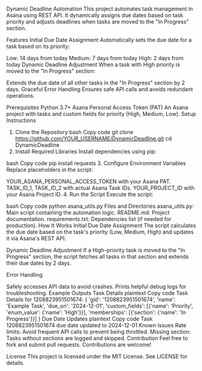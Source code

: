 Dynamic Deadline Automation
This project automates task management in Asana using REST API. It dynamically assigns due dates based on task priority and adjusts deadlines when tasks are moved to the "In Progress" section.

Features
Initial Due Date Assignment
Automatically sets the due date for a task based on its priority:

Low: 14 days from today
Medium: 7 days from today
High: 2 days from today
Dynamic Deadline Adjustment
When a task with High priority is moved to the "In Progress" section:

Extends the due date of all other tasks in the "In Progress" section by 2 days.
Graceful Error Handling
Ensures safe API calls and avoids redundant operations.

Prerequisites
Python 3.7+
Asana Personal Access Token (PAT)
An Asana project with tasks and custom fields for priority (High, Medium, Low).
Setup Instructions
1. Clone the Repository
bash
Copy code
git clone https://github.com/YOUR_USERNAME/DynamicDeadline.git
cd DynamicDeadline
2. Install Required Libraries
Install dependencies using pip:

bash
Copy code
pip install requests
3. Configure Environment Variables
Replace placeholders in the script:

YOUR_ASANA_PERSONAL_ACCESS_TOKEN with your Asana PAT.
TASK_ID_1, TASK_ID_2 with actual Asana Task IDs.
YOUR_PROJECT_ID with your Asana Project ID.
4. Run the Script
Execute the script:

bash
Copy code
python asana_utils.py
Files and Directories
asana_utils.py: Main script containing the automation logic.
README.md: Project documentation.
requirements.txt: Dependencies list (if needed for production).
How It Works
Initial Due Date Assignment
The script calculates the due date based on the task's priority (Low, Medium, High) and updates it via Asana's REST API.

Dynamic Deadline Adjustment
If a High-priority task is moved to the "In Progress" section, the script fetches all tasks in that section and extends their due dates by 2 days.

Error Handling

Safely accesses API data to avoid crashes.
Prints helpful debug logs for troubleshooting.
Example Outputs
Task Details
plaintext
Copy code
Task Details for 1208823951501674: {
    'gid': '1208823951501674',
    'name': 'Example Task',
    'due_on': '2024-12-01',
    'custom_fields': [{'name': 'Priority', 'enum_value': {'name': 'High'}}],
    'memberships': [{'section': {'name': 'In Progress'}}]
}
Due Date Updates
plaintext
Copy code
Task 1208823951501674 due date updated to 2024-12-01
Known Issues
Rate limits: Avoid frequent API calls to prevent being throttled.
Missing section: Tasks without sections are logged and skipped.
Contribution
Feel free to fork and submit pull requests. Contributions are welcome!

License
This project is licensed under the MIT License. See LICENSE for details.

